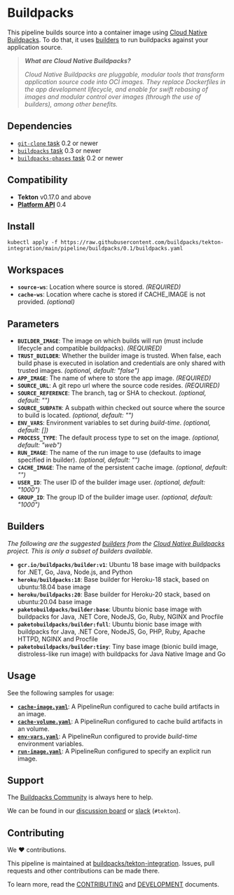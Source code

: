 <!-- NOTE: This file is auto-generated. Update via pipeline/buildpacks/0.1/README.tpl.md -->
# Buildpacks

This pipeline builds source into a container image using [Cloud Native Buildpacks](https://buildpacks.io). To do that, it uses [builders](https://buildpacks.io/docs/concepts/components/builder/#what-is-a-builder) to run buildpacks against your application source.

> _**What are Cloud Native Buildpacks?**_
> 
> _Cloud Native Buildpacks are pluggable, modular tools that transform application source code into OCI images. They replace Dockerfiles in the app development lifecycle, and enable for swift rebasing of images and modular control over images (through the use of builders), among other benefits._

## Dependencies

- [`git-clone` task](https://github.com/tektoncd/catalog/tree/master/task/git-clone) 0.2 or newer
- [`buildpacks` task](../../../task/buildpacks/) 0.3 or newer
- [`buildpacks-phases` task](../../../task/buildpacks-phases/) 0.2 or newer

## Compatibility

- **Tekton** v0.17.0 and above
- **[Platform API][platform-api]** 0.4

[platform-api]: https://buildpacks.io/docs/reference/spec/platform-api/

## Install

```
kubectl apply -f https://raw.githubusercontent.com/buildpacks/tekton-integration/main/pipeline/buildpacks/0.1/buildpacks.yaml
```

## Workspaces

 - **`source-ws`**: Location where source is stored. _(REQUIRED)_
 - **`cache-ws`**: Location where cache is stored if CACHE_IMAGE is not provided. _(optional)_

## Parameters

 - **`BUILDER_IMAGE`**: The image on which builds will run (must include lifecycle and compatible buildpacks). _(REQUIRED)_
 - **`TRUST_BUILDER`**: Whether the builder image is trusted. When false, each build phase is executed in isolation and credentials are only shared with trusted images. _(optional, default: "false")_
 - **`APP_IMAGE`**: The name of where to store the app image. _(REQUIRED)_
 - **`SOURCE_URL`**: A git repo url where the source code resides. _(REQUIRED)_
 - **`SOURCE_REFERENCE`**: The branch, tag or SHA to checkout. _(optional, default: "")_
 - **`SOURCE_SUBPATH`**: A subpath within checked out source where the source to build is located. _(optional, default: "")_
 - **`ENV_VARS`**: Environment variables to set during _build-time_. _(optional, default: [])_
 - **`PROCESS_TYPE`**: The default process type to set on the image. _(optional, default: "web")_
 - **`RUN_IMAGE`**: The name of the run image to use (defaults to image specified in builder). _(optional, default: "")_
 - **`CACHE_IMAGE`**: The name of the persistent cache image. _(optional, default: "")_
 - **`USER_ID`**: The user ID of the builder image user. _(optional, default: "1000")_
 - **`GROUP_ID`**: The group ID of the builder image user. _(optional, default: "1000")_

## Builders

_The following are the suggested [builders][builders] from the [Cloud Native Buildpacks][buildpacks-io] project. This is only a subset of builders available._

 - **`gcr.io/buildpacks/builder:v1`**: Ubuntu 18 base image with buildpacks for .NET, Go, Java, Node.js, and Python
 - **`heroku/buildpacks:18`**: Base builder for Heroku-18 stack, based on ubuntu:18.04 base image
 - **`heroku/buildpacks:20`**: Base builder for Heroku-20 stack, based on ubuntu:20.04 base image
 - **`paketobuildpacks/builder:base`**: Ubuntu bionic base image with buildpacks for Java, .NET Core, NodeJS, Go, Ruby, NGINX and Procfile
 - **`paketobuildpacks/builder:full`**: Ubuntu bionic base image with buildpacks for Java, .NET Core, NodeJS, Go, PHP, Ruby, Apache HTTPD, NGINX and Procfile
 - **`paketobuildpacks/builder:tiny`**: Tiny base image (bionic build image, distroless-like run image) with buildpacks for Java Native Image and Go

[builders]: (https://buildpacks.io/docs/concepts/components/builder/)
[buildpacks-io]: (https://buildpacks.io)

## Usage

See the following samples for usage:

 - **[`cache-image.yaml`](samples/cache-image.yaml)**: A PipelineRun configured to cache build artifacts in an image.
 - **[`cache-volume.yaml`](samples/cache-volume.yaml)**: A PipelineRun configured to cache build artifacts in an volume.
 - **[`env-vars.yaml`](samples/env-vars.yaml)**: A PipelineRun configured to provide _build-time_ environment variables.
 - **[`run-image.yaml`](samples/run-image.yaml)**: A PipelineRun configured to specify an explicit run image.

## Support

The [Buildpacks Community](http://buildpacks.io/community/) is always here to help. 

We can be found in our [discussion board][discussion-board] or [slack][slack] (`#tekton`).

[discussion-board]: https://github.com/buildpacks/community/discussions
[slack]: https://slack.buildpacks.io

## Contributing

We ❤ contributions.

This pipeline is maintained at [buildpacks/tekton-integration](https://github.com/buildpacks/tekton-integration). Issues, pull requests and other contributions can be made there. 

To learn more, read the [CONTRIBUTING][contributing] and [DEVELOPMENT][development] documents.

[contributing]: https://github.com/buildpacks/.github/blob/main/CONTRIBUTING.md
[development]: https://github.com/buildpacks/tekton-integration/blob/main/DEVELOPMENT.md
